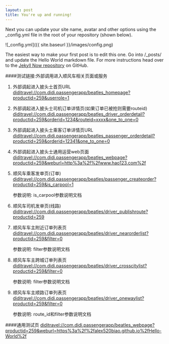 ```yaml
---
layout: post
title: You're up and running!
---
```


Next you can update your site name, avatar and other options using the _config.yml file in the root of your repository (shown below).

![_config.yml]({{ site.baseurl }}/images/config.png)

The easiest way to make your first post is to edit this one. Go into /_posts/ and update the Hello World markdown file. For more instructions head over to the [Jekyll Now repository](https://github.com/barryclark/jekyll-now) on GitHub.

####测试链接:外部调用进入顺风车相关页面或服务
1. 外部调起进入披头士首页URL 
[diditravel://com.didi.passengerapp/beatles_homepage?productid=259&userrole=1](diditravel://com.didi.passengerapp/beatles_homepage?productid=259&userrole=1)
2. 外部调起进入披头士司机订单详情页(如果订单已被抢则需要routeid) 
[diditravel://com.didi.passengerapp/beatles_driver_orderdetail?productid=259&orderid=1234&routeid=xxxx&one_to_one=0](diditravel://com.didi.passengerapp/beatles_driver_orderdetail?productid=259&orderid=1234&routeid=xxxx&one_to_one=0)
3. 外部调起进入披头士乘客订单详情页URL 
[diditravel://com.didi.passengerapp/beatles_passenger_orderdetail?productid=259&orderid=12341&one_to_one=0](diditravel://com.didi.passengerapp/beatles_passenger_orderdetail?productid=259&orderid=12341&one_to_one=0)
4. 外部调起进入披头士通用运营web页面
[diditravel://com.didi.passengerapp/beatles_webpage?productid=259&weburl=http%3a%2f%2fwww.hao123.com%2f](diditravel://com.didi.passengerapp/beatles_webpage?productid=259&weburl=http%3a%2f%2fwww.hao123.com%2f)   

5. 顺风车乘客发单页(订单)
[diditravel://com.didi.passengerapp/beatles/passenger_createorder?productid=259&is_carpool=1](diditravel://com.didi.passengerapp/beatles/passenger_createorder?productid=259&is_carpool=1)

	参数说明: is_carpool参数说明文档

6. 顺风车司机发单页(线路)
[diditravel://com.didi.passengerapp/beatles/driver_publishroute?productid=259](diditravel://com.didi.passengerapp/beatles/driver_publishroute?productid=259)

7. 顺风车车主附近订单列表页
[diditravel://com.didi.passengerapp/beatles/driver_nearorderlist?productid=259&filter=0](diditravel://com.didi.passengerapp/beatles/driver_nearorderlist?productid=259&filter=0)

	参数说明: filter参数说明文档

8. 顺风车车主跨城订单列表页
[diditravel://com.didi.passengerapp/beatles/driver_crosscitylist?productid=259&filter=0](diditravel://com.didi.passengerapp/beatles/driver_crosscitylist?productid=259&filter=0)

	参数说明: filter参数说明文档

9. 顺风车车主顺路订单列表页
[diditravel://com.didi.passengerapp/beatles/driver_onewaylist?productid=259&filter=0](diditravel://com.didi.passengerapp/beatles/driver_onewaylist?productid=259&filter=0)

	参数说明: route_id和filter参数说明文档

####通用测试页
[diditravel://com.didi.passengerapp/beatles_webpage?productid=259&weburl=https%3a%2f%2falex520biao.github.io%2fHello-World%2f](diditravel://com.didi.passengerapp/beatles_webpage?productid=259&weburl=https%3a%2f%2falex520biao.github.io%2fHello-World%2f)